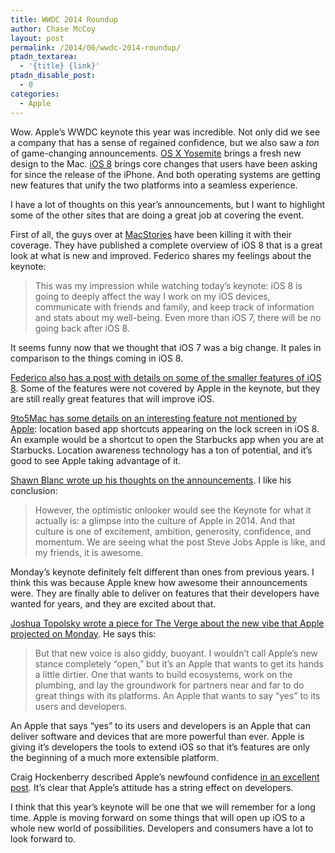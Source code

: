 ```yaml
---
title: WWDC 2014 Roundup
author: Chase McCoy
layout: post
permalink: /2014/06/wwdc-2014-roundup/
ptadn_textarea:
  - '{title} {link}'
ptadn_disable_post:
  - 0
categories:
  - Apple
---
```

Wow. Apple’s WWDC keynote this year was incredible. Not only did we see a company that has a sense of regained confidence, but we also saw a *ton* of game-changing announcements. [OS X Yosemite][1] brings a fresh new design to the Mac. [iOS 8][2] brings core changes that users have been asking for since the release of the iPhone. And both operating systems are getting new features that unify the two platforms into a seamless experience.

I have a lot of thoughts on this year’s announcements, but I want to highlight some of the other sites that are doing a great job at covering the event.

First of all, the guys over at [MacStories][3] have been killing it with their coverage. They have published a complete overview of iOS 8 that is a great look at what is new and improved. Federico shares my feelings about the keynote:

> This was my impression while watching today&#8217;s keynote: iOS 8 is going to deeply affect the way I work on my iOS devices, communicate with friends and family, and keep track of information and stats about my well-being. Even more than iOS 7, there will be no going back after iOS 8. 

It seems funny now that we thought that iOS 7 was a big change. It pales in comparison to the things coming in iOS 8.

[Federico also has a post with details on some of the smaller features of iOS 8][4]. Some of the features were not covered by Apple in the keynote, but they are still really great features that will improve iOS.

[9to5Mac has some details on an interesting feature not mentioned by Apple][5]: location based app shortcuts appearing on the lock screen in iOS 8. An example would be a shortcut to open the Starbucks app when you are at Starbucks. Location awareness technology has a ton of potential, and it’s good to see Apple taking advantage of it.

[Shawn Blanc wrote up his thoughts on the announcements][6]. I like his conclusion:

> However, the optimistic onlooker would see the Keynote for what it actually is: a glimpse into the culture of Apple in 2014. And that culture is one of excitement, ambition, generosity, confidence, and momentum. We are seeing what the post Steve Jobs Apple is like, and my friends, it is awesome. 

Monday’s keynote definitely felt different than ones from previous years. I think this was because Apple knew how awesome their announcements were. They are finally able to deliver on features that their developers have wanted for years, and they are excited about that.

[Joshua Topolsky wrote a piece for The Verge about the new vibe that Apple projected on Monday][7]. He says this:

> But that new voice is also giddy, buoyant. I wouldn&#8217;t call Apple’s new stance completely &#8220;open,&#8221; but it&#8217;s an Apple that wants to get its hands a little dirtier. One that wants to build ecosystems, work on the plumbing, and lay the groundwork for partners near and far to do great things with its platforms. An Apple that wants to say &#8220;yes&#8221; to its users and developers. 

An Apple that says “yes” to its users and developers is an Apple that can deliver software and devices that are more powerful than ever. Apple is giving it’s developers the tools to extend iOS so that it’s features are only the beginning of a much more extensible platform.

Craig Hockenberry described Apple’s newfound confidence [in an excellent post][8]. It’s clear that Apple’s attitude has a string effect on developers.

I think that this year’s keynote will be one that we will remember for a long time. Apple is moving forward on some things that will open up iOS to a whole new world of possibilities. Developers and consumers have a lot to look forward to.

 [1]: http://www.apple.com/osx/preview/
 [2]: http://www.apple.com/ios/ios8/
 [3]: http://www.macstories.net/
 [4]: http://www.macstories.net/roundups/more-ios-8-features/
 [5]: http://9to5mac.com/2014/06/03/ios-8-lock-screen-app-shortcuts-iphoto-changes-app-store-reviews/
 [6]: http://shawnblanc.net/2014/06/awesome/
 [7]: http://www.theverge.com/2014/6/3/5776030/meet-the-new-apple
 [8]: http://furbo.org/2014/06/03/confidence/